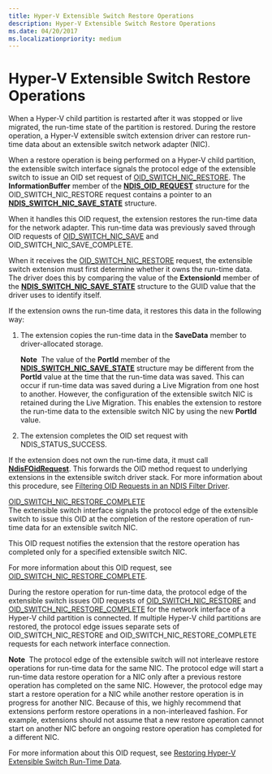 ```yaml
---
title: Hyper-V Extensible Switch Restore Operations
description: Hyper-V Extensible Switch Restore Operations
ms.date: 04/20/2017
ms.localizationpriority: medium
---
```


# Hyper-V Extensible Switch Restore Operations


When a Hyper-V child partition is restarted after it was stopped or live migrated, the run-time state of the partition is restored. During the restore operation, a Hyper-V extensible switch extension driver can restore run-time data about an extensible switch network adapter (NIC).

When a restore operation is being performed on a Hyper-V child partition, the extensible switch interface signals the protocol edge of the extensible switch to issue an OID set request of [OID\_SWITCH\_NIC\_RESTORE](./oid-switch-nic-save.md). The **InformationBuffer** member of the [**NDIS\_OID\_REQUEST**](/windows-hardware/drivers/ddi/ndis/ns-ndis-_ndis_oid_request) structure for the OID\_SWITCH\_NIC\_RESTORE request contains a pointer to an [**NDIS\_SWITCH\_NIC\_SAVE\_STATE**](/windows-hardware/drivers/ddi/ntddndis/ns-ntddndis-_ndis_switch_nic_save_state) structure.

When it handles this OID request, the extension restores the run-time data for the network adapter. This run-time data was previously saved through OID requests of [OID\_SWITCH\_NIC\_SAVE](./oid-switch-nic-save.md) and OID\_SWITCH\_NIC\_SAVE\_COMPLETE.

When it receives the [OID\_SWITCH\_NIC\_RESTORE](./oid-switch-nic-restore.md) request, the extensible switch extension must first determine whether it owns the run-time data. The driver does this by comparing the value of the **ExtensionId** member of the [**NDIS\_SWITCH\_NIC\_SAVE\_STATE**](/windows-hardware/drivers/ddi/ntddndis/ns-ntddndis-_ndis_switch_nic_save_state) structure to the GUID value that the driver uses to identify itself.

If the extension owns the run-time data, it restores this data in the following way:

1.  The extension copies the run-time data in the **SaveData** member to driver-allocated storage.

    **Note**  The value of the **PortId** member of the [**NDIS\_SWITCH\_NIC\_SAVE\_STATE**](/windows-hardware/drivers/ddi/ntddndis/ns-ntddndis-_ndis_switch_nic_save_state) structure may be different from the **PortId** value at the time that the run-time data was saved. This can occur if run-time data was saved during a Live Migration from one host to another. However, the configuration of the extensible switch NIC is retained during the Live Migration. This enables the extension to restore the run-time data to the extensible switch NIC by using the new **PortId** value.

     

2.  The extension completes the OID set request with NDIS\_STATUS\_SUCCESS.

If the extension does not own the run-time data, it must call [**NdisFOidRequest**](/windows-hardware/drivers/ddi/ndis/nf-ndis-ndisfoidrequest). This forwards the OID method request to underlying extensions in the extensible switch driver stack. For more information about this procedure, see [Filtering OID Requests in an NDIS Filter Driver](filtering-oid-requests-in-an-ndis-filter-driver.md).

<a href="" id="oid-switch-nic-restore-complete"></a>[OID\_SWITCH\_NIC\_RESTORE\_COMPLETE](./oid-switch-nic-restore-complete.md)  
The extensible switch interface signals the protocol edge of the extensible switch to issue this OID at the completion of the restore operation of run-time data for an extensible switch NIC.

This OID request notifies the extension that the restore operation has completed only for a specified extensible switch NIC.

For more information about this OID request, see [OID\_SWITCH\_NIC\_RESTORE\_COMPLETE](./oid-switch-nic-restore-complete.md).

During the restore operation for run-time data, the protocol edge of the extensible switch issues OID requests of [OID\_SWITCH\_NIC\_RESTORE](./oid-switch-nic-restore.md) and [OID\_SWITCH\_NIC\_RESTORE\_COMPLETE](./oid-switch-nic-restore-complete.md) for the network interface of a Hyper-V child partition is connected. If multiple Hyper-V child partitions are restored, the protocol edge issues separate sets of OID\_SWITCH\_NIC\_RESTORE and OID\_SWITCH\_NIC\_RESTORE\_COMPLETE requests for each network interface connection.

**Note**  The protocol edge of the extensible switch will not interleave restore operations for run-time data for the same NIC. The protocol edge will start a run-time data restore operation for a NIC only after a previous restore operation has completed on the same NIC. However, the protocol edge may start a restore operation for a NIC while another restore operation is in progress for another NIC. Because of this, we highly recommend that extensions perform restore operations in a non-interleaved fashion. For example, extensions should not assume that a new restore operation cannot start on another NIC before an ongoing restore operation has completed for a different NIC.

 

For more information about this OID request, see [Restoring Hyper-V Extensible Switch Run-Time Data](./managing-hyper-v-extensible-switch-run-time-data.md).

 

